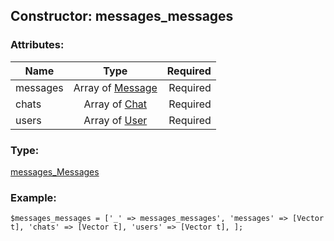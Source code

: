 ## Constructor: messages\_messages  

### Attributes:

| Name     |    Type       | Required |
|----------|:-------------:|---------:|
|messages|Array of [Message](../types/Message.md) | Required|
|chats|Array of [Chat](../types/Chat.md) | Required|
|users|Array of [User](../types/User.md) | Required|
### Type: 

[messages\_Messages](../types/messages_Messages.md)
### Example:

```
$messages_messages = ['_' => messages_messages', 'messages' => [Vector t], 'chats' => [Vector t], 'users' => [Vector t], ];
```